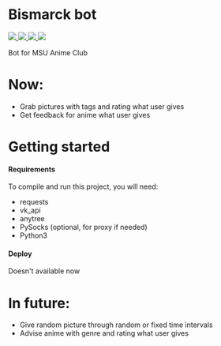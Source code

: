 # Bismarck bot

<a href="https://github.com/AnyKeyShik/Bismarck/blob/master/LICENSE">
<img src ="https://img.shields.io/github/license/AnyKeyShik/Bismarck.svg" />
</a>
<a href="https://github.com/AnyKeyShik/Bismarck/stargazers">
<img src ="https://img.shields.io/github/stars/AnyKeyShik/Bismarck.svg" />
</a>
<a href="https://github.com/AnyKeyShik/Bismarck/network">
<img src ="https://img.shields.io/github/forks/AnyKeyShik/Bismarck.svg" />
</a>
<a href="https://github.com/AnyKeyShik/Bismarck/issues">
<img src ="https://img.shields.io/github/issues/AnyKeyShik/Bismarck.svg" />
</a>

Bot for MSU Anime Club

# Now:
* Grab pictures with tags and rating what user gives
* Get feedback for anime what user gives


# Getting started

#### Requirements

To compile and run this project, you will need:
* requests
* vk_api
* anytree
* PySocks (optional, for proxy if needed)
* Python3

#### Deploy

Doesn't available now

# In future:
* Give random picture through random or fixed time intervals
* Advise anime with genre and rating what user gives 
